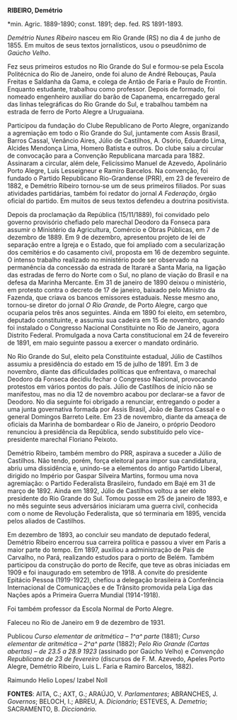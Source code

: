 **RIBEIRO, Demétrio**

\*min. Agric. 1889-1890; const. 1891; dep. fed. RS 1891-1893.

*Demétrio Nunes Ribeiro* nasceu em Rio Grande (RS) no dia 4 de junho de
1855. Em muitos de seus textos jornalísticos, usou o pseudônimo de
*Gaúcho Velho*.

Fez seus primeiros estudos no Rio Grande do Sul e formou-se pela Escola
Politécnica do Rio de Janeiro, onde foi aluno de André Rebouças, Paula
Freitas e Saldanha da Gama, e colega de Antão de Faria e Paulo de
Frontin. Enquanto estudante, trabalhou como professor. Depois de
formado, foi nomeado engenheiro auxiliar do barão de Capanema,
encarregado geral das linhas telegráficas do Rio Grande do Sul, e
trabalhou também na estrada de ferro de Porto Alegre a Uruguaiana.

Participou da fundação do Clube Republicano de Porto Alegre, organizando
a agremiação em todo o Rio Grande do Sul, juntamente com Assis Brasil,
Barros Cassal, Venâncio Aires, Júlio de Castilhos, A. Osório, Eduardo
Lima, Alcides Mendonça Lima, Homero Batista e outros. Do clube saiu a
circular de convocação para a Convenção Republicana marcada para 1882.
Assinaram a circular, além dele, Felicíssimo Manuel de Azevedo,
Apolinário Porto Alegre, Luís Lesseigneur e Ramiro Barcelos. Na
convenção, foi fundado o Partido Republicano Rio-Grandense (PRR), em 23
de fevereiro de 1882, e Demétrio Ribeiro tornou-se um de seus primeiros
filiados. Por suas atividades partidárias, também foi redator do jornal
*A Federação*, órgão oficial do partido. Em muitos de seus textos
defendeu a doutrina positivista.

Depois da proclamação da República (15/11/1889), foi convidado pelo
governo provisório chefiado pelo marechal Deodoro da Fonseca para
assumir o Ministério da Agricultura, Comércio e Obras Públicas, em 7 de
dezembro de 1889. Em 9 de dezembro, apresentou projeto de lei de
separação entre a Igreja e o Estado, que foi ampliado com a
secularização dos cemitérios e do casamento civil, proposta em 16 de
dezembro seguinte. O intenso trabalho realizado no ministério pode ser
observado na permanência da concessão da estrada de Itararé a Santa
Maria, na ligação das estradas de ferro do Norte com o Sul, no plano de
viação do Brasil e na defesa da Marinha Mercante. Em 31 de janeiro de
1890 deixou o ministério, em protesto contra o decreto de 17 de janeiro,
baixado pelo Ministro da Fazenda, que criava os bancos emissores
estaduais. Nesse mesmo ano, tornou-se diretor do jornal *O Rio Grande*,
de Porto Alegre, cargo que ocuparia pelos três anos seguintes. Ainda em
1890 foi eleito, em setembro, deputado constituinte, e assumiu sua
cadeira em 15 de novembro, quando foi instalado o Congresso Nacional
Constituinte no Rio de Janeiro, agora Distrito Federal. Promulgada a
nova Carta constitucional em 24 de fevereiro de 1891, em maio seguinte
passou a exercer o mandato ordinário.

No Rio Grande do Sul, eleito pela Constituinte estadual, Júlio de
Castilhos assumiu a presidência do estado em 15 de julho de 1891. Em 3
de novembro, diante das dificuldades políticas que enfrentava, o
marechal Deodoro da Fonseca decidiu fechar o Congresso Nacional,
provocando protestos em vários pontos do país. Júlio de Castilhos de
início não se manifestou, mas no dia 12 de novembro acabou por
declarar-se a favor de Deodoro. No dia seguinte foi obrigado a
renunciar, entregando o poder a uma junta governativa formada por Assis
Brasil, João de Barros Cassal e o general Domingos Barreto Leite. Em 23
de novembro, diante da ameaça de oficiais da Marinha de bombardear o Rio
de Janeiro, o próprio Deodoro renunciou à presidência da República,
sendo substituído pelo vice-presidente marechal Floriano Peixoto.

Demétrio Ribeiro, também membro do PRR, aspirava a suceder a Júlio de
Castilhos. Não tendo, porém, força eleitoral para impor sua candidatura,
abriu uma dissidência e, unindo-se a elementos do antigo Partido
Liberal, dirigido no Império por Gaspar Silveira Martins, formou uma
nova agremiação: o Partido Federalista Brasileiro, fundado em Bajé em 31
de março de 1892. Ainda em 1892, Júlio de Castilhos voltou a ser eleito
presidente do Rio Grande do Sul. Tomou posse em 25 de janeiro de 1893, e
no mês seguinte seus adversários iniciaram uma guerra civil, conhecida
com o nome de Revolução Federalista, que só terminaria em 1895, vencida
pelos aliados de Castilhos.

Em dezembro de 1893, ao concluir seu mandato de deputado federal,
Demétrio Ribeiro encerrou sua carreira política e passou a viver em
Paris a maior parte do tempo. Em 1897, auxiliou a administração de Pais
de Carvalho, no Pará, realizando estudos para o porto de Belém. Também
participou da construção do porto de Recife, que teve as obras iniciadas
em 1909 e foi inaugurado em setembro de 1918. A convite do presidente
Epitácio Pessoa (1919-1922), chefiou a delegação brasileira à
Conferência Internacional de Comunicações e de Trânsito promovida pela
Liga das Nações após a Primeira Guerra Mundial (1914-1918).

Foi também professor da Escola Normal de Porto Alegre.

Faleceu no Rio de Janeiro em 9 de dezembro de 1931.

Publicou *Curso elementar de aritmética – 1^a^ parte* (1881); *Curso
elementar de aritmética – 2^a^ parte* (1882); *Pelo Rio Grande (Cartas
abertas) – de 23.5 a 28.9 1923* (assinado por Gaúcho Velho) e *Convenção
Republicana de 23 de fevereiro* (discursos de F. M. Azevedo, Apeles
Porto Alegre, Demétrio Ribeiro, Luis L. Faria e Ramiro Barcelos, 1882).

Raimundo Helio Lopes/ Izabel Noll

**FONTES**: AITA, C.; AXT, G.; ARAÚJO, V. *Parlamentares*; ABRANCHES, J.
*Governos*; BELOCH, I.; ABREU, A. *Dicionário*; ESTEVES, A. *Demetrio*;
SACRAMENTO, B. *Diccionário.*
